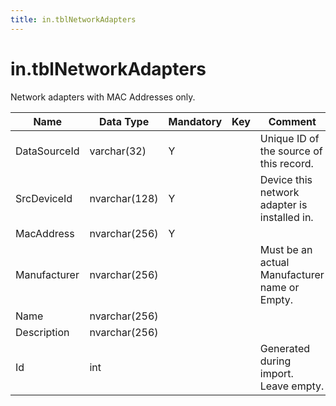 ```yaml
---
title: in.tblNetworkAdapters
---
```

# in.tblNetworkAdapters

​Network adapters with MAC Addresses only.

| Name         | Data Type     | Mandatory | Key | Comment                                        |
|--------------|---------------|-----------|-----|------------------------------------------------|
| DataSourceId | varchar(32)   | Y         |     | Unique ID of the source of this record.        |
| SrcDeviceId  | nvarchar(128) | Y         |     | Device this network adapter is installed in.   |
| MacAddre​​​ss   | nvarchar(256) | Y         |     |                                                |
| Manufacturer | nvarchar(256) |           |     | Must be an actual Manufacturer name or Empty. |
| Name         | nvarchar(256) |           |     |                                                |
| Description  | nvarchar(256) |           |     |                                                |
| Id           | int           |           |     | Generated during import. Leave empty.          |